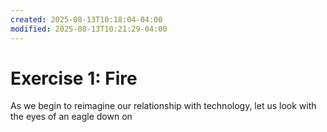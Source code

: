 ```yaml
---
created: 2025-08-13T10:18:04-04:00
modified: 2025-08-13T10:21:29-04:00
---
```


# Exercise 1: Fire

As we begin to reimagine our relationship with technology, let us look with the eyes of an eagle down on 
